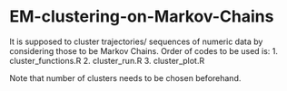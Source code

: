 # EM-clustering-on-Markov-Chains

It is supposed to cluster trajectories/ sequences of numeric data by considering those to be Markov Chains. 
Order of codes to be used is: 1. cluster_functions.R 2. cluster_run.R 3. cluster_plot.R

Note that number of clusters needs to be chosen beforehand.
